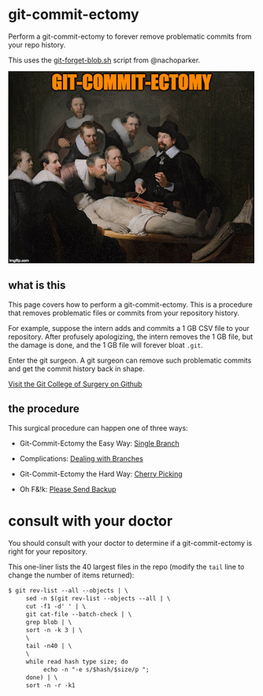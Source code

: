 # git-commit-ectomy

Perform a git-commit-ectomy to forever remove problematic commits from your repo history.

This uses the [git-forget-blob.sh](https://tinyurl.com/git-commit-ectomy) script from @nachoparker.

![git-commit-ectomy main banner image](/img/git-commit-ectomy.jpg)

## what is this

This page covers how to perform a git-commit-ectomy.
This is a procedure that removes problematic files or
commits from your repository history. 

For example, suppose the intern adds and commits a 1 GB 
CSV file to your repository. After profusely apologizing,
the intern removes the 1 GB file, but the damage is done,
and the 1 GB file will forever bloat `.git`.

Enter the git surgeon. A git surgeon can remove such 
problematic commits and get the commit history back in 
shape.

[Visit the Git College of Surgery on Github](https://github.com/git-college-of-surgery)

## the procedure

This surgical procedure can happen one of three ways:

* Git-Commit-Ectomy the Easy Way: [Single Branch](easy.md)

* Complications: [Dealing with Branches](branches.md)

* Git-Commit-Ectomy the Hard Way: [Cherry Picking](cherrypicking.md)

* Oh F&!k: [Please Send Backup](ohfk.md)


# consult with your doctor

You should consult with your doctor to determine if a 
git-commit-ectomy is right for your repository.

This one-liner lists the 40 largest files in the repo
(modify the `tail` line to change the number of items
returned):

```
$ git rev-list --all --objects | \
     sed -n $(git rev-list --objects --all | \
     cut -f1 -d' ' | \
     git cat-file --batch-check | \
     grep blob | \
     sort -n -k 3 | \
     \
     tail -n40 | \
     \
     while read hash type size; do
          echo -n "-e s/$hash/$size/p ";
     done) | \
     sort -n -r -k1 
```

